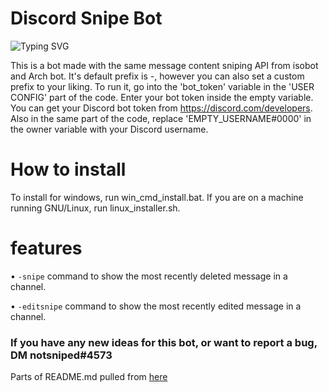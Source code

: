 # Discord Snipe Bot
![Typing SVG](https://readme-typing-svg.herokuapp.com?color=%2336BCF7&lines=You+can+snipe+message+content;You+can+editsnipe+message+content)

This is a bot made with the same message content sniping API from isobot and Arch bot.
It's default prefix is -, however you can also set a custom prefix to your liking.
To run it, go into the 'bot_token' variable in the 'USER CONFIG' part of the code. Enter your bot
token inside the empty variable. You can get your Discord bot token from https://discord.com/developers.
Also in the same part of the code, replace 'EMPTY_USERNAME#0000' in the owner variable with your Discord username.

# How to install
To install for windows, run win_cmd_install.bat.
If you are on a machine running GNU/Linux, run linux_installer.sh.

# features
• `-snipe` command to show the most recently deleted message in a channel.

• `-editsnipe` command to show the most recently edited message in a channel.

### If you have any new ideas for this bot, or want to report a bug, DM notsniped#4573
Parts of README.md pulled from [here](https://github.com/sniperking3335/heckerbot)
